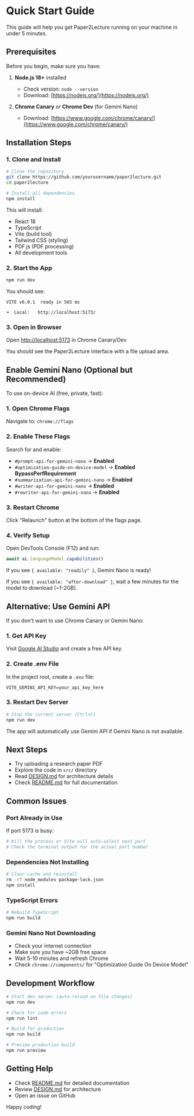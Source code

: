 # Quick Start Guide

This guide will help you get Paper2Lecture running on your machine in under 5 minutes.

## Prerequisites

Before you begin, make sure you have:

1. **Node.js 18+** installed
   - Check version: `node --version`
   - Download: [https://nodejs.org/](https://nodejs.org/)

2. **Chrome Canary** or **Chrome Dev** (for Gemini Nano)
   - Download: [https://www.google.com/chrome/canary/](https://www.google.com/chrome/canary/)

## Installation Steps

### 1. Clone and Install

```bash
# Clone the repository
git clone https://github.com/yourusername/paper2lecture.git
cd paper2lecture

# Install all dependencies
npm install
```

This will install:
- React 18
- TypeScript
- Vite (build tool)
- Tailwind CSS (styling)
- PDF.js (PDF processing)
- All development tools

### 2. Start the App

```bash
npm run dev
```

You should see:

```
VITE v6.0.1  ready in 565 ms

➜  Local:   http://localhost:5173/
```

### 3. Open in Browser

Open [http://localhost:5173](http://localhost:5173) in Chrome Canary/Dev

You should see the Paper2Lecture interface with a file upload area.

## Enable Gemini Nano (Optional but Recommended)

To use on-device AI (free, private, fast):

### 1. Open Chrome Flags

Navigate to: `chrome://flags`

### 2. Enable These Flags

Search for and enable:

- `#prompt-api-for-gemini-nano` → **Enabled**
- `#optimization-guide-on-device-model` → **Enabled BypassPerfRequirement**
- `#summarization-api-for-gemini-nano` → **Enabled**
- `#writer-api-for-gemini-nano` → **Enabled**
- `#rewriter-api-for-gemini-nano` → **Enabled**

### 3. Restart Chrome

Click "Relaunch" button at the bottom of the flags page.

### 4. Verify Setup

Open DevTools Console (F12) and run:

```javascript
await ai.languageModel.capabilities()
```

If you see `{ available: "readily" }`, Gemini Nano is ready!

If you see `{ available: "after-download" }`, wait a few minutes for the model to download (~1-2GB).

## Alternative: Use Gemini API

If you don't want to use Chrome Canary or Gemini Nano:

### 1. Get API Key

Visit [Google AI Studio](https://aistudio.google.com/app/apikey) and create a free API key.

### 2. Create .env File

In the project root, create a `.env` file:

```env
VITE_GEMINI_API_KEY=your_api_key_here
```

### 3. Restart Dev Server

```bash
# Stop the current server (Ctrl+C)
npm run dev
```

The app will automatically use Gemini API if Gemini Nano is not available.

## Next Steps

- Try uploading a research paper PDF
- Explore the code in `src/` directory
- Read [DESIGN.md](./DESIGN.md) for architecture details
- Check [README.md](./README.md) for full documentation

## Common Issues

### Port Already in Use

If port 5173 is busy:

```bash
# Kill the process or Vite will auto-select next port
# Check the terminal output for the actual port number
```

### Dependencies Not Installing

```bash
# Clear cache and reinstall
rm -rf node_modules package-lock.json
npm install
```

### TypeScript Errors

```bash
# Rebuild TypeScript
npm run build
```

### Gemini Nano Not Downloading

- Check your internet connection
- Make sure you have ~2GB free space
- Wait 5-10 minutes and refresh Chrome
- Check `chrome://components/` for "Optimization Guide On Device Model"

## Development Workflow

```bash
# Start dev server (auto-reload on file changes)
npm run dev

# Check for code errors
npm run lint

# Build for production
npm run build

# Preview production build
npm run preview
```

## Getting Help

- Check [README.md](./README.md) for detailed documentation
- Review [DESIGN.md](./DESIGN.md) for architecture
- Open an issue on GitHub

Happy coding!
